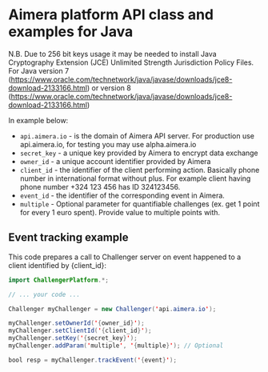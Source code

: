 Aimera platform API class and examples for Java
===

N.B. Due to 256 bit keys usage it may be needed to install Java Cryptography Extension (JCE) Unlimited Strength Jurisdiction Policy Files. For Java version 7 (https://www.oracle.com/technetwork/java/javase/downloads/jce8-download-2133166.html) or version 8 (https://www.oracle.com/technetwork/java/javase/downloads/jce8-download-2133166.html)

In example below:
 - `api.aimera.io` - is the domain of Aimera API server. For production use api.aimera.io, for testing you may use alpha.aimera.io
 - `secret_key` - a unique key provided by Aimera to encrypt data exchange
 - `owner_id` - a unique account identifier provided by Aimera
 - `client_id` - the identifier of the client performing action. Basically phone number in international format without plus. For example client having phone number +324 123 456 has ID 324123456.
 - `event_id` - the identifier of the corresponding event in Aimera.
 - `multiple` - Optional parameter for quantifiable challenges (ex. get 1 point for every 1 euro spent). Provide value to multiple points with.

## Event tracking example

This code prepares a call to Challenger server on event happened to a client identified by {client_id}:

```java
import ChallengerPlatform.*;

// ... your code ...

Challenger myChallenger = new Challenger('api.aimera.io');

myChallenger.setOwnerId('{owner_id}');
myChallenger.setClientId('{client_id}');
myChallenger.setKey('{secret_key}');
myChallenger.addParam('multiple', '{multiple}'); // Optional

bool resp = myChallenger.trackEvent('{event}');
```
